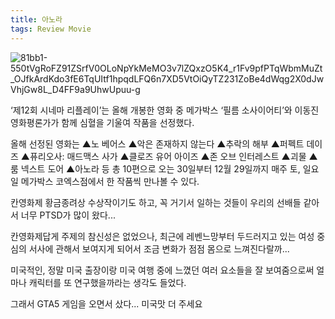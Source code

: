 ```yaml
---
title: 아노라
tags: Review Movie
---
```


![81bb1-550tVgRoFZ91ZSrfV0OLoNpYkMeMO3v7lZQxzO5K4_r1Fv9pfPTqWbmMuZt_OJfkArdKdo3fE6TqUItf1hpqdLFQ6n7XD5VtOiQyTZ231ZoBe4dWqg2X0dJwVhjGw8L_D4FF9a9UhwUpuu-g](https://github.com/user-attachments/assets/1f35d204-90d2-487d-b7e3-65ba16afa89e)

‘제12회 시네마 리플레이’는 올해 개봉한 영화 중 메가박스 ‘필름 소사이어티’와 이동진 영화평론가가 함께 심혈을 기울여 작품을 선정했다. 
 
올해 선정된 영화는 ▲노 베어스 ▲악은 존재하지 않는다 ▲추락의 해부 ▲퍼펙트 데이즈 ▲퓨리오사: 매드맥스 사가 ▲클로즈 유어 아이즈 ▲존 오브 인터레스트 ▲괴물 ▲룸 넥스트 도어 ▲아노라 등 총 10편으로 오는 30일부터 12월 29일까지 매주 토, 일요일 메가박스 코엑스점에서 한 작품씩 만나볼 수 있다. 


칸영화제 황금종려상 수상작이기도 하고, 꼭 거기서 일하는 것들이 우리의 선배들 같아서 너무 PTSD가 많이 왔다... 

칸영화제답게 주제의 참신성은 없었으나, 최근에 레벤느망부터 두드러지고 있는 여성 중심의 서사에 관해서 보여지게 되어서 조금 변화가 점점 몸으로 느껴진다랄까...

미국적인, 정말 미국 출장이랑 미국 여행 중에 느꼈던 여러 요소들을 잘 보여줌으로써 얼마나 캐릭터를 또 연구했을까라는 생각도 들었다.

그래서 GTA5 게임을 오면서 샀다... 미국맛 더 주세요 